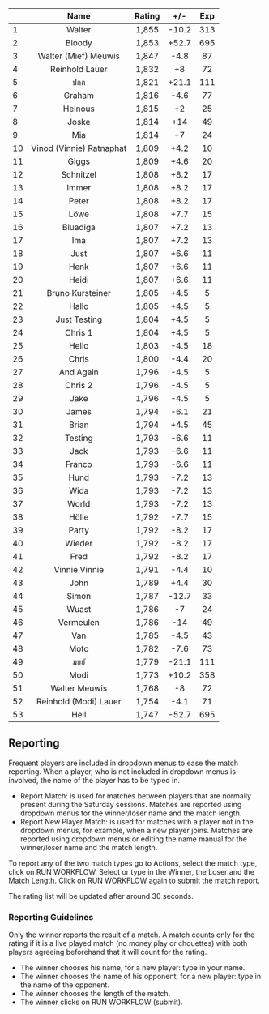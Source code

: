 | |Name|Rating|+/-|Exp|
|-|:--:|:----:|:-:|:-:|
|1|Walter|1,855|-10.2|313|
|2|Bloody|1,853|+52.7|695|
|3|Walter (Mief) Meuwis|1,847|-4.8|87|
|4|Reinhold Lauer|1,832|+8|72|
|5|ปกถ|1,821|+21.1|111|
|6|Graham|1,816|-4.6|77|
|7|Heinous|1,815|+2|25|
|8|Joske|1,814|+14|49|
|9|Mia|1,814|+7|24|
|10|Vinod (Vinnie) Ratnaphat|1,809|+4.2|10|
|11|Giggs|1,809|+4.6|20|
|12|Schnitzel|1,808|+8.2|17|
|13|Immer|1,808|+8.2|17|
|14|Peter|1,808|+8.2|17|
|15|Löwe|1,808|+7.7|15|
|16|Bluadiga|1,807|+7.2|13|
|17|Ima|1,807|+7.2|13|
|18|Just|1,807|+6.6|11|
|19|Henk|1,807|+6.6|11|
|20|Heidi|1,807|+6.6|11|
|21|Bruno Kursteiner|1,805|+4.5|5|
|22|Hallo|1,805|+4.5|5|
|23|Just Testing|1,804|+4.5|5|
|24|Chris 1|1,804|+4.5|5|
|25|Hello|1,803|-4.5|18|
|26|Chris|1,800|-4.4|20|
|27|And Again|1,796|-4.5|5|
|28|Chris 2|1,796|-4.5|5|
|29|Jake|1,796|-4.5|5|
|30|James|1,794|-6.1|21|
|31|Brian|1,794|+4.5|45|
|32|Testing|1,793|-6.6|11|
|33|Jack|1,793|-6.6|11|
|34|Franco|1,793|-6.6|11|
|35|Hund|1,793|-7.2|13|
|36|Wida|1,793|-7.2|13|
|37|World|1,793|-7.2|13|
|38|Hölle|1,792|-7.7|15|
|39|Party|1,792|-8.2|17|
|40|Wieder|1,792|-8.2|17|
|41|Fred|1,792|-8.2|17|
|42|Vinnie Vinnie|1,791|-4.4|10|
|43|John|1,789|+4.4|30|
|44|Simon|1,787|-12.7|33|
|45|Wuast|1,786|-7|24|
|46|Vermeulen|1,786|-14|49|
|47|Van|1,785|-4.5|43|
|48|Moto|1,782|-7.6|73|
|49|มยยั|1,779|-21.1|111|
|50|Modi|1,773|+10.2|358|
|51|Walter Meuwis|1,768|-8|72|
|52|Reinhold (Modi) Lauer|1,754|-4.1|71|
|53|Hell|1,747|-52.7|695|

 

## Reporting

Frequent players are included in dropdown menus to ease the match reporting.
When a player, who is not included in dropdown menus is involved, the name of the player has to be typed in.

- Report Match:  is used for matches between players that are normally present during the Saturday sessions.
Matches are reported using dropdown menus for the winner/loser name and the match length.
- Report New Player Match:  is used for matches with a player not in the dropdown menus, for example, when a new player joins.
Matches are reported using dropdown menus or editing the name manual for the winner/loser name and the match length.

To report any of the two match types go to Actions, select the match type, click on RUN WORKFLOW.
Select or type in the Winner, the Loser and the Match Length.
Click on RUN WORKFLOW again to submit the match report.

The rating list will be updated after around 30 seconds.

### Reporting Guidelines

Only the winner reports the result of a match.
A match counts only for the rating if it is a live played match (no money play or chouettes)
with both players agreeing beforehand that it will count for the rating.

- The winner chooses his name, for a new player: type in your name.
- The winner chooses the name of his opponent, for a new player: type in the name of the opponent.
- The winner chooses the length of the match.
- The winner clicks on RUN WORKFLOW (submit).
